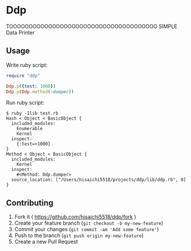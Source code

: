 # Ddp

TOOOOOOOOOOOOOOOOOOOOOOOOOOOOOOOOOOOOOO SIMPLE Data Printer

## Usage

Write ruby script:

```ruby
require "ddp"

Ddp.p({test: 1000})
Ddp.p(Ddp.method(:dumper))
```

Run ruby script:

```shell
$ ruby -Ilib test.rb
Hash < Object < BasicObject {
  included_modules:
    Enumerable
    Kernel
  inspect:
    {:test=>1000}
}
Method < Object < BasicObject {
  included_modules:
    Kernel
  inspect:
    #<Method: Ddp.dumper>
  source_location: ["/Users/hisaichi5518/projects/ddp/lib/ddp.rb", 8]
}
```

## Contributing

1. Fork it ( https://github.com/hisaichi5518/ddp/fork )
2. Create your feature branch (`git checkout -b my-new-feature`)
3. Commit your changes (`git commit -am 'Add some feature'`)
4. Push to the branch (`git push origin my-new-feature`)
5. Create a new Pull Request
